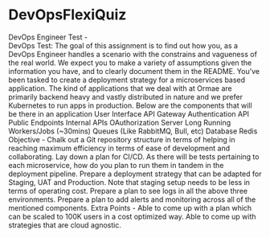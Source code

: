 # DevOpsFlexiQuiz
DevOps Engineer Test -                                                                                                                  
DevOps Test: The goal of this assignment is to find out how you, as a DevOps Engineer handles a scenario with the constrains and vagueness of the real world. We expect you to make a variety of assumptions given the information you have, and to clearly document them in the README.   You’ve been tasked to create a deployment strategy for a microservices based application. The kind of applications that we deal with at Ormae are primarily backend heavy and vastly distributed in nature and we prefer Kubernetes to run apps in production. Below are the components that will be there in an application   User Interface   API Gateway   Authentication API   Public Endpoints   Internal APIs   OAuthorization Server   Long Running Workers/Jobs (~30mins)   Queues (Like RabbitMQ, Bull, etc)   Database   Redis      Objective -   Chalk out a Git repository structure in terms of helping in reaching maximum efficiency in terms of ease of development and collaborating.   Lay down a plan for CI/CD. As there will be tests pertaining to each microservice, how do you plan to run them in tandem in the deployment pipeline.   Prepare a deployment strategy that can be adapted for Staging, UAT and Production. Note that staging setup needs to be less in terms of operating cost.   Prepare a plan to see logs in all the above three environments.   Prepare a plan to add alerts and monitoring across all of the mentioned components.      Extra Points -   Able to come up with a plan which can be scaled to 100K users in a cost optimized way.   Able to come up with strategies that are cloud agnostic.
